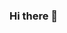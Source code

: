 ### Hi there 👋

<!--
**SadieCub/SadieCub** is a ✨ _special_ ✨ repository because its `README.md` (this file) appears on your GitHub profile.

Here are some ideas to get you started:

# 🔭 I’m currently working on my Data Science Skills Bootcamp. I am new to computer programming, Python and Java Script as well as using GitHub and Git in general. I am learning a great deal and look forward to being able to impress future employers very soon! 

# 🌱 I’m currently learning Data Science, Python and Java Script. 

# 👯 I’m looking to collaborate on code for applications realted to Education for children and young people ages 2 to 16. 

# 🤔 I’m looking for help with everything right now! 

# 💬 Ask me about my life - I am 34 years old and making a career change. Ask me anything. 

# 📫 How to reach me: sadie.cubitt@gmail.com

# 😄 Pronouns: She/Her

# ✨ Fun Fact: I'm a twin. 

-->
